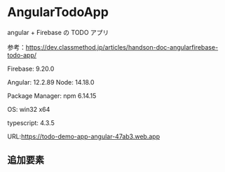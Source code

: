 # AngularTodoApp

angular + Firebase の TODO アプリ

参考：https://dev.classmethod.jp/articles/handson-doc-angularfirebase-todo-app/

Firebase: 9.20.0

Angular: 12.2.89
Node: 14.18.0

Package Manager: npm 6.14.15

OS: win32 x64

typescript: 4.3.5

URL:https://todo-demo-app-angular-47ab3.web.app

## 追加要素
